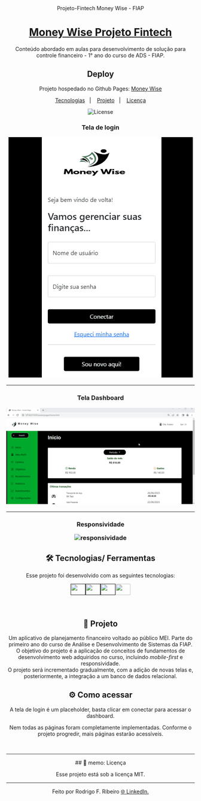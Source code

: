 <div align="center"
	
# Projeto-Fintech Money Wise - FIAP

<h1 align="center"><a href="#">Money Wise Projeto Fintech</a></h1>

<p align="center">
Conteúdo abordado em aulas para desenvolvimento de solução para controle financeiro - 1° ano do curso de ADS - FIAP.
</p>


## Deploy
Projeto hospedado no Github Pages:
[Money Wise](https://github.com/DigouO/Projeto-Fintech-FIAP/)



<p align="center">
  <a href="#-tecnologias">Tecnologias</a>&nbsp;&nbsp;&nbsp;|&nbsp;&nbsp;&nbsp;
  <a href="#-projeto">Projeto</a>&nbsp;&nbsp;&nbsp;|&nbsp;&nbsp;&nbsp;
  <a href="#memo-licença">Licença</a>
</p>
	


<p align="center">
  <img alt="License" src="https://img.shields.io/static/v1?label=license&message=MIT&color=49AA26&labelColor=000000">
</p>


<h3 align="center">
  Tela de login

 ![login](assets/images/Demonstração/Login-Money-Wise.gif)
</h3>



---

<h3 align="center">
  Tela Dashboard

 ![dashboard](assets/images/Demonstração/Desktop-Money-Wise.gif)
</h3>



---

<h3 align="center">
  Responsividade

 ![responsividade](assets/images/Demonstração/Responsividade-Money-Wise.gif)
</h3>






## 🛠️ Tecnologias/ Ferramentas

Esse projeto foi desenvolvido com as seguintes tecnologias:

<a href=" " target="_blank"><img height="30" width="40" src="https://cdn.jsdelivr.net/gh/devicons/devicon/icons/html5/html5-original-wordmark.svg" /></a><a href=" " target="_blank"><img height="30" width="40" src="https://cdn.jsdelivr.net/gh/devicons/devicon/icons/css3/css3-original-wordmark.svg" /></a><a href=" " target="_blank"><img  height="30" width="40" src="https://cdn.jsdelivr.net/gh/devicons/devicon/icons/javascript/javascript-original.svg" /></a><a href="https://getbootstrap.com" target="_blank"><img height="30" width="40" src="https://cdn.jsdelivr.net/gh/devicons/devicon/icons/bootstrap/bootstrap-original-wordmark.svg" /></a>

<br>

## 📃 Projeto

Um aplicativo de planejamento financeiro voltado ao público MEI. Parte do primeiro ano do curso de Análise e Desenvolvimento de Sistemas da FIAP. 
<br>
O objetivo do projeto é a aplicação de conceitos de fundamentos de desenvolvimento web adquiridos no curso, incluindo <em>mobile-first</em> e responsividade.
<br>
O projeto será incrementado gradualmente, com a adição de novas telas e, posteriormente, a integração a um banco de dados relacional. 
<br>

## ⚙️ Como acessar

A tela de login é um placeholder, basta clicar em conectar para acessar o dashboard.

Nem todas as páginas foram completamente implementadas. Conforme o projeto progredir, mais páginas estarão acessíveis. <br>

<br>
<hr>
## 🚀 memo: Licença

Esse projeto está sob a licença MIT.

---

Feito por Rodrigo F. Ribeiro   [ 🌐 LinkedIn.](www.linkedin.com/in/rodrigo-ribeiro-656882249)
</div>

